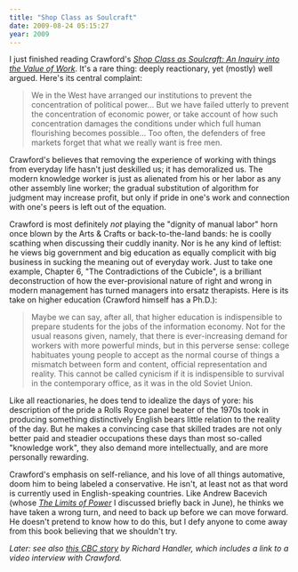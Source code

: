 ```yaml
---
title: "Shop Class as Soulcraft"
date: 2009-08-24 05:15:27
year: 2009
---
```

I just finished reading Crawford's <a href="http://www.amazon.com/Shop-Class-Soulcraft-Inquiry-Value/dp/1594202230"><em>Shop Class as Soulcraft: An Inquiry into the Value of Work</em></a>. It's a rare thing: deeply reactionary, yet (mostly) well argued. Here's its central complaint:
<blockquote>We in the West have arranged our institutions to prevent the concentration of political power… But we have failed utterly to prevent the concentration of economic power, or take account of how such concentration damages the conditions under which full human flourishing becomes possible… Too often, the defenders of free markets forget that what we really want is free men.</blockquote>
Crawford's believes that removing the experience of working with things from everyday life hasn't just deskilled us; it has demoralized us. The modern knowledge worker is just as alienated from his or her labor as any other assembly line worker; the gradual substitution of algorithm for judgment may increase profit, but only if pride in one's work and connection with one's peers is left out of the equation.

Crawford is most definitely <em>not</em> playing the "dignity of manual labor" horn once blown by the Arts &amp; Crafts or back-to-the-land bands: he is coolly scathing when discussing their cuddly inanity. Nor is he any kind of leftist: he views big government and big education as equally complicit with big business in sucking the meaning out of everyday work. Just to take one example, Chapter 6, "The Contradictions of the Cubicle", is a brilliant deconstruction of how the ever-provisional nature of right and wrong in modern management has turned managers into ersatz therapists. Here is its take on higher education (Crawford himself has a Ph.D.):
<blockquote>Maybe we can say, after all, that higher education is indispensible to prepare students for the jobs of the information economy. Not for the usual reasons given, namely, that there is ever-increasing demand for workers with more powerful minds, but in this perverse sense: college habituates young people to accept as the normal course of things a mismatch between form and content, official representation and reality. This cannot be called cynicism if it is indispensible to survival in the contemporary office, as it was in the old Soviet Union.</blockquote>
Like all reactionaries, he does tend to idealize the days of yore: his description of the pride a Rolls Royce panel beater of the 1970s took in producing something distinctively English bears little relation to the reality of the day. But he makes a convincing case that skilled trades are not only better paid and steadier occupations these days than most so-called "knowledge work", they also demand more intellectually, and are more personally rewarding.

Crawford's emphasis on self-reliance, and his love of all things automative, doom him to being labeled a conservative. He isn't, at least not as that word is currently used in English-speaking countries. Like Andrew Bacevich (whose <a href="http://www.amazon.com/Limits-Power-American-Exceptionalism-Project/dp/0805090169"><em>The Limits of Power</em></a> I discussed briefly back in June), he thinks we have taken a wrong turn, and need to back up before we can move forward. He doesn't pretend to know how to do this, but I defy anyone to come away from this book believing that we shouldn't try.

<em>Later: see also <a href="http://www.cbc.ca/canada/story/2009/09/08/f-vp-handler.html">this CBC story</a> by Richard Handler, which includes a link to a video interview with Crawford.</em>
